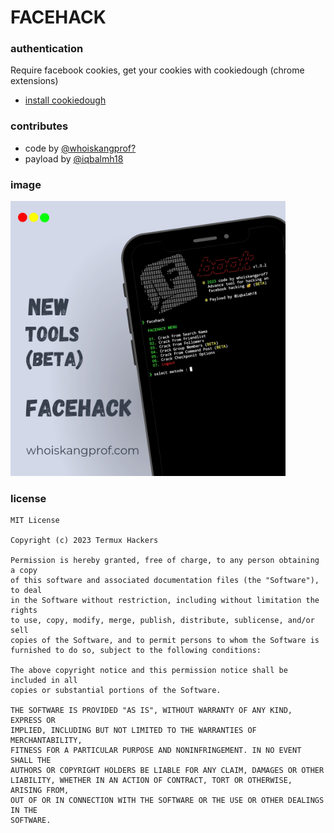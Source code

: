 # FACEHACK

### authentication 
Require facebook cookies, get your cookies with cookiedough (chrome extensions)
- [install cookiedough](https://chrome.google.com/webstore/detail/cookiedough)

### contributes
- code by [@whoiskangprof?](https://github.com/KangProf)
- payload by [@iqbalmh18](https://instagram.com/iqbalmh18)
### image
<img src="https://github.com/KangProf/FACEHACK/blob/FbShort/20231018_203008_0000.jpg" width="440" title="Image" alt="Image">

### license
```text
MIT License

Copyright (c) 2023 Termux Hackers

Permission is hereby granted, free of charge, to any person obtaining a copy
of this software and associated documentation files (the "Software"), to deal
in the Software without restriction, including without limitation the rights
to use, copy, modify, merge, publish, distribute, sublicense, and/or sell
copies of the Software, and to permit persons to whom the Software is
furnished to do so, subject to the following conditions:

The above copyright notice and this permission notice shall be included in all
copies or substantial portions of the Software.

THE SOFTWARE IS PROVIDED "AS IS", WITHOUT WARRANTY OF ANY KIND, EXPRESS OR
IMPLIED, INCLUDING BUT NOT LIMITED TO THE WARRANTIES OF MERCHANTABILITY,
FITNESS FOR A PARTICULAR PURPOSE AND NONINFRINGEMENT. IN NO EVENT SHALL THE
AUTHORS OR COPYRIGHT HOLDERS BE LIABLE FOR ANY CLAIM, DAMAGES OR OTHER
LIABILITY, WHETHER IN AN ACTION OF CONTRACT, TORT OR OTHERWISE, ARISING FROM,
OUT OF OR IN CONNECTION WITH THE SOFTWARE OR THE USE OR OTHER DEALINGS IN THE
SOFTWARE.
```
